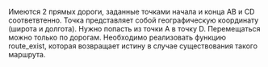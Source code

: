 Имеются 2 прямых дороги, заданные точками начала и конца AB и CD соответвтенно.
Точка представляет собой географическую координату (широта и долгота). Нужно
попасть из точки A в точку D. Перемещаться можно только по дорогам. Необходимо
реализовать функцию route_exist, которая возвращает истину в случае существования
такого маршрута.

